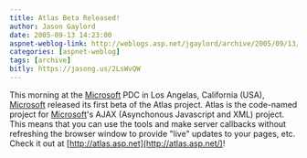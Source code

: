 ```yaml
---
title: Atlas Beta Released!
author: Jason Gaylord
date: 2005-09-13 14:23:00
aspnet-weblog-link: http://weblogs.asp.net/jgaylord/archive/2005/09/13/425041.aspx
categories: [aspnet-weblog]
tags: [archive]
bitly: https://jasong.us/2LsWvQW
---
```


This morning at the [Microsoft](http://www.microsoft.com/ "Microsoft") PDC in Los Angelas, California (USA), [Microsoft](http://www.microsoft.com/ "Microsoft") released its first beta of the Atlas project. Atlas is the code-named project for [Microsoft](http://www.microsoft.com/ "Microsoft")'s AJAX (Asynchonous Javascript and XML) project. This means that you can use the tools and make server callbacks without refreshing the browser window to provide "live" updates to your pages, etc. Check it out at [http://atlas.asp.net](http://atlas.asp.net/)!